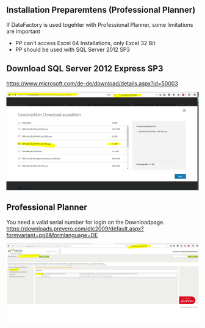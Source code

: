 ## Installation Preparemtens (Professional Planner)
If DataFactory is used togehter with Professional Planner, some limitations are important
* PP can't access Excel 64 Installations, only Excel 32 Bit
* PP should be used with SQL Server 2012 SP3

## Download SQL Server 2012 Express SP3
https://www.microsoft.com/de-de/download/details.aspx?id=50003
  
![PP](images/PP/Download_2012.PNG)



## Professional Planner
You need a valid serial number for login on the Downloadpage.  
https://downloads.prevero.com/dlc2009/default.aspx?formvariant=pp8&formlanguage=DE
  
![PP](images/PP/Download_PP.PNG)
